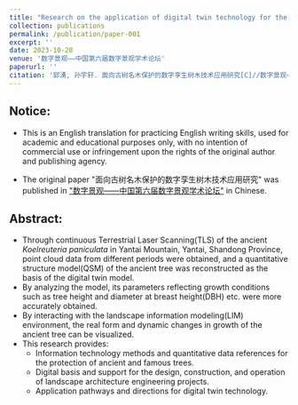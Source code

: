 ```yaml
---
title: "Research on the application of digital twin technology for the protection of ancient and famous trees(Original paper in Chinese)"
collection: publications
permalink: /publication/paper-001
excerpt: ''
date: 2023-10-20
venue: '数字景观——中国第六届数字景观学术论坛'
paperurl: ''
citation: '郭湧, 孙宇轩. 面向古树名木保护的数字孪生树木技术应用研究[C]//数字景观——中国第六届数字景观学术论坛, 2023.'
---
```


## Notice:
* This is an English translation for practicing English writing skills, used for academic and educational purposes only, with no intention of commercial use or infringement upon the rights of the original author and publishing agency.

* The original paper "面向古树名木保护的数字孪生树木技术应用研究" was published in ["数字景观——中国第六届数字景观学术论坛"](https://arch.seu.edu.cn/2023/0908/c9122a463929/page.htm) in Chinese.

## Abstract:
* Through continuous Terrestrial Laser Scanning(TLS) of the ancient *Koelreuteria paniculata* in Yantai Mountain, Yantai, Shandong Province, point cloud data from different periods were obtained, and a quantitative structure model(QSM) of the ancient tree was reconstructed as the basis of the digital twin model.
* By analyzing the model, its parameters reflecting growth conditions such as tree height and diameter at breast height(DBH) etc. were more accurately obtained.
* By interacting with the landscape information modeling(LIM) environment, the real form and dynamic changes in growth of the ancient tree can be visualized.
* This research provides:
    * Information technology methods and quantitative data references for the protection of ancient and famous trees.
    * Digital basis and support for the design, construction, and operation of landscape architecture engineering projects.
    * Application pathways and directions for digital twin technology.






